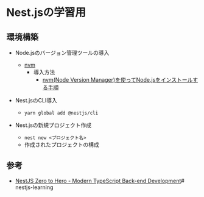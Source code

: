 # Nest.jsの学習用

## 環境構築

- Node.jsのバージョン管理ツールの導入
  - [nvm](https://github.com/nvm-sh/nvm)
    - 導入方法
      - [nvm(Node Version Manager)を使ってNode.jsをインストールする手順](https://qiita.com/ffggss/items/94f1c4c5d311db2ec71a)

- Nest.jsのCLI導入
  - `yarn global add @nestjs/cli`
- Nest.jsの新規プロジェクト作成
  - `nest new <プロジェクト名>`
  - 作成されたプロジェクトの構成


## 参考

- [NestJS Zero to Hero - Modern TypeScript Back-end Development]()# nestjs-learning
